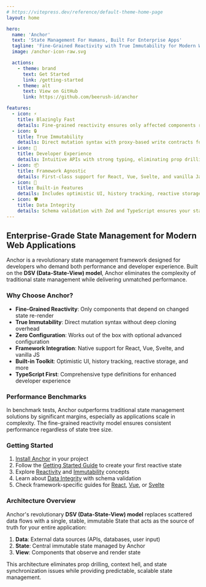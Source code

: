```yaml
---
# https://vitepress.dev/reference/default-theme-home-page
layout: home

hero:
  name: 'Anchor'
  text: 'State Management For Humans, Built For Enterprise Apps'
  tagline: 'Fine-Grained Reactivity with True Immutability for Modern Web Applications'
  image: /anchor-icon-raw.svg

  actions:
    - theme: brand
      text: Get Started
      link: /getting-started
    - theme: alt
      text: View on GitHub
      link: https://github.com/beerush-id/anchor

features:
  - icon: ⚡
    title: Blazingly Fast
    details: Fine-grained reactivity ensures only affected components re-render, eliminating wasted renders.
  - icon: 🔒
    title: True Immutability
    details: Direct mutation syntax with proxy-based write contracts for safety without performance penalties.
  - icon: 🧠
    title: Developer Experience
    details: Intuitive APIs with strong typing, eliminating prop drilling and context hell.
  - icon: 📦
    title: Framework Agnostic
    details: First-class support for React, Vue, Svelte, and vanilla JavaScript/TypeScript.
  - icon: 🔧
    title: Built-in Features
    details: Includes optimistic UI, history tracking, reactive storage, and reactive requests out of the box.
  - icon: 🛡️
    title: Data Integrity
    details: Schema validation with Zod and TypeScript ensures your state always conforms to expectations.
---
```


<div>

## **Enterprise-Grade State Management for Modern Web Applications**

Anchor is a revolutionary state management framework designed for developers who demand both performance and developer
experience. Built on the **DSV (Data-State-View) model**, Anchor eliminates the complexity of traditional state
management while delivering unmatched performance.

### **Why Choose Anchor?**

- **Fine-Grained Reactivity**: Only components that depend on changed state re-render
- **True Immutability**: Direct mutation syntax without deep cloning overhead
- **Zero Configuration**: Works out of the box with optional advanced configuration
- **Framework Integration**: Native support for React, Vue, Svelte, and vanilla JS
- **Built-in Toolkit**: Optimistic UI, history tracking, reactive storage, and more
- **TypeScript First**: Comprehensive type definitions for enhanced developer experience

### **Performance Benchmarks**

In benchmark tests, Anchor outperforms traditional state management solutions by significant margins, especially as
applications scale in complexity. The fine-grained reactivity model ensures consistent performance regardless of state
tree size.

### **Getting Started**

1. [Install Anchor](/installation) in your project
2. Follow the [Getting Started Guide](/getting-started) to create your first reactive state
3. Explore [Reactivity](/reactivity) and [Immutability](/immutability) concepts
4. Learn about [Data Integrity](/data-integrity) with schema validation
5. Check framework-specific guides for [React](/react/getting-started), [Vue](/vue/getting-started),
   or [Svelte](/svelte/getting-started)

### **Architecture Overview**

Anchor's revolutionary **DSV (Data-State-View) model** replaces scattered data flows with a single, stable, immutable
State that acts as the source of truth for your entire application:

1. **Data**: External data sources (APIs, databases, user input)
2. **State**: Central immutable state managed by Anchor
3. **View**: Components that observe and render state

This architecture eliminates prop drilling, context hell, and state synchronization issues while providing predictable,
scalable state management.

</div>
